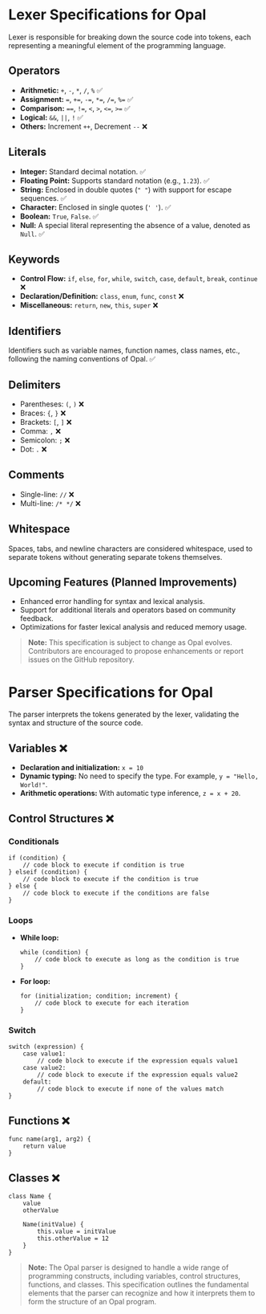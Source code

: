 # Lexer Specifications for Opal

Lexer is responsible for breaking down the source code into tokens, each representing a meaningful element of the programming language.

## Operators

- **Arithmetic:** `+`, `-`, `*`, `/`, `%` ✅
- **Assignment:** `=`, `+=`, `-=`, `*=`, `/=`, `%=` ✅
- **Comparison:** `==`, `!=`, `<`, `>`, `<=`, `>=` ✅
- **Logical:** `&&`, `||`, `!` ✅
- **Others:** Increment `++`, Decrement `--` ❌

## Literals

- **Integer:** Standard decimal notation. ✅
- **Floating Point:** Supports standard notation (e.g., `1.23`). ✅
- **String:** Enclosed in double quotes (`" "`) with support for escape sequences. ✅
- **Character:** Enclosed in single quotes (`' '`). ✅
- **Boolean:** `True`, `False`. ✅
- **Null:** A special literal representing the absence of a value, denoted as `Null`. ✅

## Keywords

- **Control Flow:** `if`, `else`, `for`, `while`, `switch`, `case`, `default`, `break`, `continue` ❌
- **Declaration/Definition:** `class`, `enum`, `func`, `const` ❌
- **Miscellaneous:** `return`, `new`, `this`, `super` ❌

## Identifiers

Identifiers such as variable names, function names, class names, etc., following the naming conventions of Opal. ✅

## Delimiters

- Parentheses: `(`, `)` ❌
- Braces: `{`, `}` ❌
- Brackets: `[`, `]` ❌
- Comma: `,` ❌
- Semicolon: `;` ❌
- Dot: `.` ❌

## Comments

- Single-line: `//` ❌
- Multi-line: `/* */` ❌

## Whitespace

Spaces, tabs, and newline characters are considered whitespace, used to separate tokens without generating separate tokens themselves.

## Upcoming Features (Planned Improvements)

- Enhanced error handling for syntax and lexical analysis.
- Support for additional literals and operators based on community feedback.
- Optimizations for faster lexical analysis and reduced memory usage.

> **Note:** This specification is subject to change as Opal evolves. Contributors are encouraged to propose enhancements or report issues on the GitHub repository.

# Parser Specifications for Opal

The parser interprets the tokens generated by the lexer, validating the syntax and structure of the source code.

## Variables ❌

- **Declaration and initialization:** `x = 10`
- **Dynamic typing:** No need to specify the type. For example, `y = "Hello, World!"`.
- **Arithmetic operations:** With automatic type inference, `z = x + 20`.

## Control Structures ❌

### Conditionals

```opal
if (condition) {
    // code block to execute if condition is true
} elseif (condition) {
    // code block to execute if the condition is true
} else {
    // code block to execute if the conditions are false
}
```

### Loops

- **While loop:**

  ```opal
  while (condition) {
      // code block to execute as long as the condition is true
  }
  ```

- **For loop:**

  ```opal
  for (initialization; condition; increment) {
      // code block to execute for each iteration
  }
  ```

### Switch

```opal
switch (expression) {
    case value1:
        // code block to execute if the expression equals value1
    case value2:
        // code block to execute if the expression equals value2
    default:
        // code block to execute if none of the values match
}
```

## Functions ❌

```opal
func name(arg1, arg2) {
    return value
}
```

## Classes ❌

```opal
class Name {
    value
    otherValue

    Name(initValue) {
        this.value = initValue
        this.otherValue = 12  
    }
}
```

> **Note:** The Opal parser is designed to handle a wide range of programming constructs, including variables, control structures, functions, and classes. This specification outlines the fundamental elements that the parser can recognize and how it interprets them to form the structure of an Opal program.
